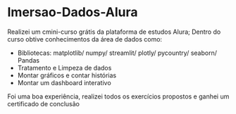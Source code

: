 # Imersao-Dados-Alura

Realizei um cmini-curso grátis da plataforma de estudos Alura;
Dentro do curso obtive conhecimentos da área de dados como: 
- Bibliotecas:
matplotlib/
numpy/
streamlit/
plotly/
pycountry/
seaborn/
Pandas
- Tratamento e Limpeza de dados
- Montar gráficos e contar histórias
- Montar um dashboard interativo

Foi uma boa experiência, realizei todos os exercícios propostos e ganhei um certificado de conclusão
